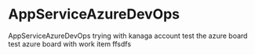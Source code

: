 # AppServiceAzureDevOps
AppServiceAzureDevOps trying with kanaga account
test the azure board
test azure board with work item
ffsdfs
